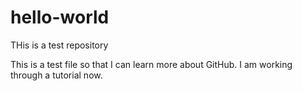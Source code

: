 # hello-world
THis is a test repository

This is a test file so that I can learn more about GitHub. I am working through a tutorial now. 
